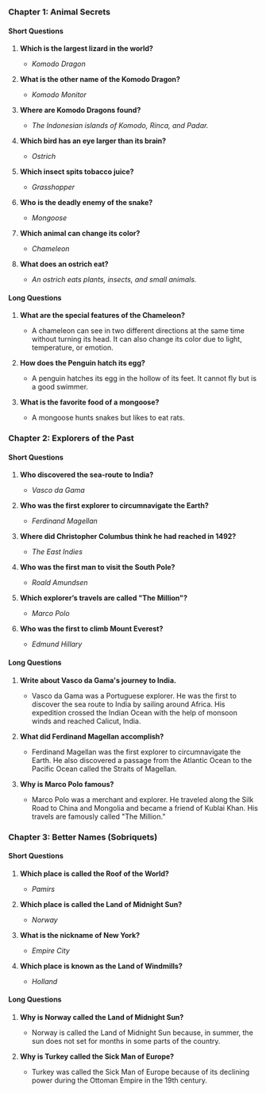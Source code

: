 ### **Chapter 1: Animal Secrets**  
#### **Short Questions**  
1. **Which is the largest lizard in the world?**  
   - *Komodo Dragon*  

2. **What is the other name of the Komodo Dragon?**  
   - *Komodo Monitor*  

3. **Where are Komodo Dragons found?**  
   - *The Indonesian islands of Komodo, Rinca, and Padar.*  

4. **Which bird has an eye larger than its brain?**  
   - *Ostrich*  

5. **Which insect spits tobacco juice?**  
   - *Grasshopper*  

6. **Who is the deadly enemy of the snake?**  
   - *Mongoose*  

7. **Which animal can change its color?**  
   - *Chameleon*  

8. **What does an ostrich eat?**  
   - *An ostrich eats plants, insects, and small animals.*  

#### **Long Questions**  
1. **What are the special features of the Chameleon?**  
   - A chameleon can see in two different directions at the same time without turning its head. It can also change its color due to light, temperature, or emotion.  

2. **How does the Penguin hatch its egg?**  
   - A penguin hatches its egg in the hollow of its feet. It cannot fly but is a good swimmer.  

3. **What is the favorite food of a mongoose?**  
   - A mongoose hunts snakes but likes to eat rats.  

### **Chapter 2: Explorers of the Past**  
#### **Short Questions**  
1. **Who discovered the sea-route to India?**  
   - *Vasco da Gama*  

2. **Who was the first explorer to circumnavigate the Earth?**  
   - *Ferdinand Magellan*  

3. **Where did Christopher Columbus think he had reached in 1492?**  
   - *The East Indies*  

4. **Who was the first man to visit the South Pole?**  
   - *Roald Amundsen*  

5. **Which explorer’s travels are called "The Million"?**  
   - *Marco Polo*  

6. **Who was the first to climb Mount Everest?**  
   - *Edmund Hillary*  

#### **Long Questions**  
1. **Write about Vasco da Gama's journey to India.**  
   - Vasco da Gama was a Portuguese explorer. He was the first to discover the sea route to India by sailing around Africa. His expedition crossed the Indian Ocean with the help of monsoon winds and reached Calicut, India.  

2. **What did Ferdinand Magellan accomplish?**  
   - Ferdinand Magellan was the first explorer to circumnavigate the Earth. He also discovered a passage from the Atlantic Ocean to the Pacific Ocean called the Straits of Magellan.  

3. **Why is Marco Polo famous?**  
   - Marco Polo was a merchant and explorer. He traveled along the Silk Road to China and Mongolia and became a friend of Kublai Khan. His travels are famously called "The Million."  

### **Chapter 3: Better Names (Sobriquets)**  
#### **Short Questions**  
1. **Which place is called the Roof of the World?**  
   - *Pamirs*  

2. **Which place is called the Land of Midnight Sun?**  
   - *Norway*  

3. **What is the nickname of New York?**  
   - *Empire City*  

4. **Which place is known as the Land of Windmills?**  
   - *Holland*  

#### **Long Questions**  
1. **Why is Norway called the Land of Midnight Sun?**  
   - Norway is called the Land of Midnight Sun because, in summer, the sun does not set for months in some parts of the country.  

2. **Why is Turkey called the Sick Man of Europe?**  
   - Turkey was called the Sick Man of Europe because of its declining power during the Ottoman Empire in the 19th century.  
